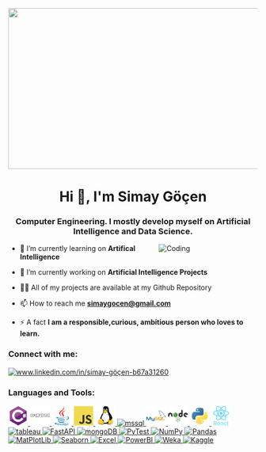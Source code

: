 <img align="center" width="850" height="325" src="https://i.pinimg.com/originals/a9/24/3d/a9243d82d3ad7878192211221b25a18c.gif">

<h1 align="center">Hi 👋, I'm Simay Göçen</h1>
<h3 align="center">Computer Engineering. I mostly develop myself on Artificial Intelligence and Data Science. </h3>
<img align="right" alt="Coding" width="200" src="https://media.tenor.com/bQCHJwgCNuMAAAAM/kitten-cat.gif">

- 🔭 I’m currently learning on **Artifical Intelligence**

- 🔭 I’m currently working on **Artificial Intelligence Projects**

- 👨‍💻 All of my projects are available at my Github Repository

- 📫 How to reach me **simaygocen@gmail.com**

- ⚡ A fact **I am a responsible,curious, ambitious person who loves to learn.**

<h3 align="left">Connect with me:</h3>
<p align="left">
<a href="https://linkedin.com/in/www.linkedin.com/in/simay-göçen-b67a31260" target="blank"><img align="center" src="https://raw.githubusercontent.com/rahuldkjain/github-profile-readme-generator/master/src/images/icons/Social/linked-in-alt.svg" alt="www.linkedin.com/in/simay-göçen-b67a31260" height="30" width="40" /></a>
</p>

<h3 align="left">Languages and Tools:</h3>
<p align="left"> <a href="https://www.w3schools.com/cs/" target="_blank" rel="noreferrer"> <img src="https://raw.githubusercontent.com/devicons/devicon/master/icons/csharp/csharp-original.svg" alt="csharp" width="40" height="40"/> </a> <a href="https://expressjs.com" target="_blank" rel="noreferrer"> <img src="https://raw.githubusercontent.com/devicons/devicon/master/icons/express/express-original-wordmark.svg" alt="express" width="40" height="40"/> </a> <a href="https://www.java.com" target="_blank" rel="noreferrer"> <img src="https://raw.githubusercontent.com/devicons/devicon/master/icons/java/java-original.svg" alt="java" width="40" height="40"/> </a> <a href="https://developer.mozilla.org/en-US/docs/Web/JavaScript" target="_blank" rel="noreferrer"> <img src="https://raw.githubusercontent.com/devicons/devicon/master/icons/javascript/javascript-original.svg" alt="javascript" width="40" height="40"/> </a> <a href="https://www.linux.org/" target="_blank" rel="noreferrer"> <img src="https://raw.githubusercontent.com/devicons/devicon/master/icons/linux/linux-original.svg" alt="linux" width="40" height="40"/> </a> <a href="https://www.microsoft.com/en-us/sql-server" target="_blank" rel="noreferrer"> <img src="https://www.svgrepo.com/show/303229/microsoft-sql-server-logo.svg" alt="mssql" width="40" height="40"/> </a> <a href="https://www.mysql.com/" target="_blank" rel="noreferrer"> <img src="https://raw.githubusercontent.com/devicons/devicon/master/icons/mysql/mysql-original-wordmark.svg" alt="mysql" width="40" height="40"/> </a> <a href="https://nodejs.org" target="_blank" rel="noreferrer"> <img src="https://raw.githubusercontent.com/devicons/devicon/master/icons/nodejs/nodejs-original-wordmark.svg" alt="nodejs" width="40" height="40"/> </a> <a href="https://www.python.org" target="_blank" rel="noreferrer"> <img src="https://raw.githubusercontent.com/devicons/devicon/master/icons/python/python-original.svg" alt="python" width="40" height="40"/> </a> <a href="https://reactjs.org/" target="_blank" rel="noreferrer"> <img src="https://raw.githubusercontent.com/devicons/devicon/master/icons/react/react-original-wordmark.svg" alt="react" width="40" height="40"/> </a> <a href="https://www.tableau.com" target="_blank" rel="noreferrer"> <img src="https://logowik.com/content/uploads/images/tableau-software.jpg" alt="tableau" width="40" height="40"/> </a>  <a href="https://fastapi.tiangolo.com" target="_blank" rel="noreferrer"> <img src="https://cdn.worldvectorlogo.com/logos/fastapi.svg" alt="FastAPI" width="40" height="40"/>   <a href="https://www.mongodb.com" target="_blank" rel="noreferrer"> <img src="https://upload.wikimedia.org/wikipedia/commons/thumb/9/93/MongoDB_Logo.svg/2560px-MongoDB_Logo.svg.png" alt="mongoDB" width="40" height="40"/> </a> <a href="https://docs.pytest.org/en/7.4.x/" target="_blank" rel="noreferrer"> <img src="https://upload.wikimedia.org/wikipedia/commons/thumb/b/ba/Pytest_logo.svg/1200px-Pytest_logo.svg.png" alt="PyTest" width="40" height="40"/> </a>  <a href="https://numpy.org" target="_blank" rel="noreferrer"> <img src="https://upload.wikimedia.org/wikipedia/commons/thumb/3/31/NumPy_logo_2020.svg/1280px-NumPy_logo_2020.svg.png" alt="NumPy" width="40" height="40"/> </a>  <a href="https://pandas.pydata.org" target="_blank" rel="noreferrer"> <img src="https://upload.wikimedia.org/wikipedia/commons/thumb/e/ed/Pandas_logo.svg/2560px-Pandas_logo.svg.png" alt="Pandas" width="40" height="40"/> </a> <a href="https://matplotlib.org" target="_blank" rel="noreferrer"> <img src="https://upload.wikimedia.org/wikipedia/commons/thumb/0/01/Created_with_Matplotlib-logo.svg/2048px-Created_with_Matplotlib-logo.svg.png" alt="MatPlotLib" width="40" height="40"/> </a> <a href="https://seaborn.pydata.org" target="_blank" rel="noreferrer"> <img src="https://seeklogo.com/images/S/seaborn-logo-244EB2DEC5-seeklogo.com.png" alt="Seaborn" width="40" height="40"/> </a> <a href="https://www.microsoft.com/tr-tr/microsoft-365/excel?ef_id=_k_CjwKCAjwgsqoBhBNEiwAwe5w0wfMHGizr4ECEMp61PU0ObZihLFin56KDN8G8eFmTar7HAjGBQP4NhoCQK8QAvD_BwE_k_&OCID=AIDcmmxsv46t1a_SEM__k_CjwKCAjwgsqoBhBNEiwAwe5w0wfMHGizr4ECEMp61PU0ObZihLFin56KDN8G8eFmTar7HAjGBQP4NhoCQK8QAvD_BwE_k_&gclid=CjwKCAjwgsqoBhBNEiwAwe5w0wfMHGizr4ECEMp61PU0ObZihLFin56KDN8G8eFmTar7HAjGBQP4NhoCQK8QAvD_BwE" target="_blank" rel="noreferrer"> <img src="https://upload.wikimedia.org/wikipedia/commons/thumb/3/34/Microsoft_Office_Excel_%282019–present%29.svg/2203px-Microsoft_Office_Excel_%282019–present%29.svg.png" alt="Excel" width="40" height="40"/> </a> <a href="https://powerbi.microsoft.com/tr-tr/" target="_blank" rel="noreferrer"> <img src="https://upload.wikimedia.org/wikipedia/commons/thumb/c/cf/New_Power_BI_Logo.svg/2048px-New_Power_BI_Logo.svg.png" alt="PowerBI" width="40" height="40"/> </a> <a href="https://www.cs.waikato.ac.nz/ml/weka/" target="_blank" rel="noreferrer"> <img src="https://waikato.github.io/weka-site/images/weka.png" alt="Weka" width="40" height="40"/> </a> <a href="https://www.kaggle.com" target="_blank" rel="noreferrer"> <img src="https://upload.wikimedia.org/wikipedia/commons/7/7c/Kaggle_logo.png" alt="Kaggle" width="40" height="40"/> </a> </p>
